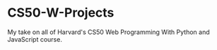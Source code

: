 # CS50-W-Projects
 My take on all of Harvard's CS50 Web Programming With Python and JavaScript course.
